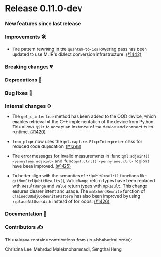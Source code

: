 # Release 0.11.0-dev

<h3>New features since last release</h3>

<h3>Improvements 🛠</h3>

* The pattern rewriting in the `quantum-to-ion` lowering pass has been updated to use MLIR's dialect
  conversion infrastructure.
  [(#1442)](https://github.com/PennyLaneAI/catalyst/pull/1442)

<h3>Breaking changes 💔</h3>

<h3>Deprecations 👋</h3>

<h3>Bug fixes 🐛</h3>

<h3>Internal changes ⚙️</h3>

* The `get_c_interface` method has been added to the OQD device, which enables retrieval of the C++
  implementation of the device from Python. This allows `qjit` to accept an instance of the device
  and connect to its runtime.
  [(#1420)](https://github.com/PennyLaneAI/catalyst/pull/1420)

* `from_plxpr` now uses the `qml.capture.PlxprInterpreter` class for reduced code duplication.
  [(#1398)](https://github.com/PennyLaneAI/catalyst/pull/1398)

* The error messages for invalid measurements in :func:`qml.adjoint() <pennylane.adjoint>` and
  :func:`qml.ctrl() <pennylane.ctrl>` regions have been improved.
  [(#1425)](https://github.com/PennyLaneAI/catalyst/pull/1425)

* To better align with the semantics of `**QubitResult()` functions like `getNonCtrlQubitResults()`,
  `ValueRange` return types have been replaced with `ResultRange` and `Value` return types with
  `OpResult`. This change ensures clearer intent and usage. The `matchAndRewrite` function of
  `ChainedUUadjOpRewritePattern` has also been improved by using `replaceAllUsesWith` instead of for
  loops.
  [(#1426)](https://github.com/PennyLaneAI/catalyst/pull/1426)

<h3>Documentation 📝</h3>

<h3>Contributors ✍️</h3>

This release contains contributions from (in alphabetical order):

Christina Lee,
Mehrdad Malekmohammadi,
Sengthai Heng
